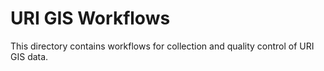 URI GIS Workflows
=================

This directory contains workflows for collection and quality control of URI GIS data.
